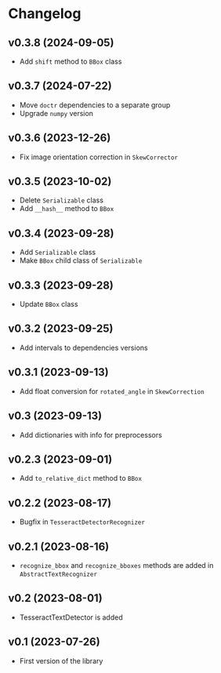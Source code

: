 Changelog
=========

v0.3.8 (2024-09-05)
-------------------
* Add `shift` method to `BBox` class

v0.3.7 (2024-07-22)
-------------------
* Move `doctr` dependencies to a separate group
* Upgrade `numpy` version

v0.3.6 (2023-12-26)
-------------------
* Fix image orientation correction in `SkewCorrector`

v0.3.5 (2023-10-02)
-------------------
* Delete `Serializable` class
* Add `__hash__` method to `BBox`

v0.3.4 (2023-09-28)
-------------------
* Add `Serializable` class
* Make `BBox` child class of `Serializable`

v0.3.3 (2023-09-28)
-------------------
* Update `BBox` class

v0.3.2 (2023-09-25)
-------------------
* Add intervals to dependencies versions

v0.3.1 (2023-09-13)
-------------------
* Add float conversion for `rotated_angle` in `SkewCorrection`

v0.3 (2023-09-13)
-------------------
* Add dictionaries with info for preprocessors

v0.2.3 (2023-09-01)
-------------------
* Add `to_relative_dict` method to `BBox`

v0.2.2 (2023-08-17)
-------------------
* Bugfix in `TesseractDetectorRecognizer`

v0.2.1 (2023-08-16)
-------------------
* `recognize_bbox` and `recognize_bboxes` methods are added in `AbstractTextRecognizer`

v0.2 (2023-08-01)
-------------------
* TesseractTextDetector is added 

v0.1 (2023-07-26)
-------------------
* First version of the library
